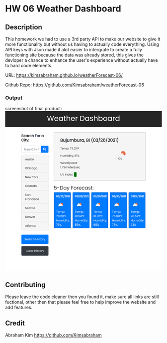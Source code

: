 # HW 06 Weather Dashboard

## Description

This homework we had to use a 3rd party API to make our website to give it more functionality but without us having to actually code everything. Using API keys with Json made it alot easier to intergrate to create a fully functioning site because the data was already stored, this gives the devloper a chance to enhance the user's experience without actually have to hard code elements.

URL: https://kimsabraham.github.io/weatherForecast-06/

Github Repo: https://github.com/Kimsabraham/weatherForecast-06

### Output

screenshot of final product:
<img src = "Assets\images\WeatherScreenshot.png">


## Contributing

Please leave the code cleaner then you found it, make sure all links are still fuctional, other then that please feel free to help improve the website and add features.

## Credit

Abraham Kim
https://github.com/Kimsabraham
